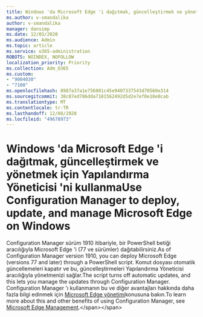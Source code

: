 ```yaml
---
title: Windows 'da Microsoft Edge 'i dağıtmak, güncelleştirmek ve yönetmek için Yapılandırma Yöneticisi 'ni kullanma
ms.author: v-smandalika
author: v-smandalika
manager: dansimp
ms.date: 12/03/2020
ms.audience: Admin
ms.topic: article
ms.service: o365-administration
ROBOTS: NOINDEX, NOFOLLOW
localization_priority: Priority
ms.collection: Adm_O365
ms.custom:
- "9004030"
- "7100"
ms.openlocfilehash: 8987a37a1e756001c45e9407337543d70560e314
ms.sourcegitcommit: 38c87ed786dda7181562492d5d2e7ef0e18e0cab
ms.translationtype: MT
ms.contentlocale: tr-TR
ms.lasthandoff: 12/08/2020
ms.locfileid: "49678973"
---
```

# <a name="use-configuration-manager-to-deploy-update-and-manage-microsoft-edge-on-windows"></a><span data-ttu-id="69fee-102">Windows 'da Microsoft Edge 'i dağıtmak, güncelleştirmek ve yönetmek için Yapılandırma Yöneticisi 'ni kullanma</span><span class="sxs-lookup"><span data-stu-id="69fee-102">Use Configuration Manager to deploy, update, and manage Microsoft Edge on Windows</span></span>

<span data-ttu-id="69fee-103">Configuration Manager sürüm 1910 itibariyle, bir PowerShell betiği aracılığıyla Microsoft Edge 'i (77 ve sürümler) dağıtabilirsiniz.</span><span class="sxs-lookup"><span data-stu-id="69fee-103">As of Configuration Manager version 1910, you can deploy Microsoft Edge (versions 77 and later) through a PowerShell script.</span></span> <span data-ttu-id="69fee-104">Komut dosyası otomatik güncellemeleri kapatır ve bu, güncelleştirmeleri Yapılandırma Yöneticisi aracılığıyla yönetmenizi sağlar.</span><span class="sxs-lookup"><span data-stu-id="69fee-104">The script turns off automatic updates, and this lets you manage the updates through Configuration Manager.</span></span> <span data-ttu-id="69fee-105">Configuration Manager 'ı kullanmanın bu ve diğer avantajları hakkında daha fazla bilgi edinmek için [Microsoft Edge yönetimi](https://docs.microsoft.com/mem/configmgr/apps/deploy-use/deploy-edge?)konusuna bakın.</span><span class="sxs-lookup"><span data-stu-id="69fee-105">To learn more about this and other benefits of using Configuration Manager, see [Microsoft Edge Management](https://docs.microsoft.com/mem/configmgr/apps/deploy-use/deploy-edge?).</span></span>
